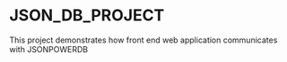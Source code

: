 # JSON_DB_PROJECT
This project demonstrates how front end web application communicates with JSONPOWERDB 
